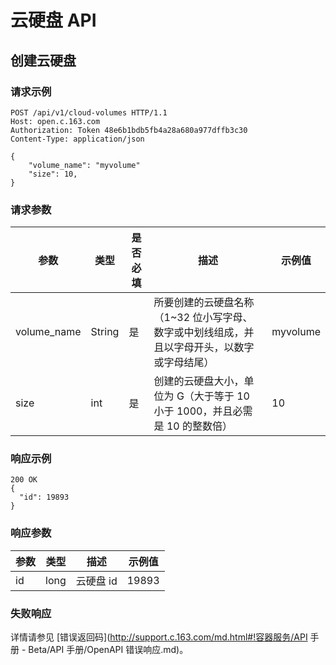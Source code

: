 # 云硬盘 API

## 创建云硬盘

### 请求示例

    POST /api/v1/cloud-volumes HTTP/1.1
    Host: open.c.163.com
    Authorization: Token 48e6b1bdb5fb4a28a680a977dffb3c30
    Content-Type: application/json

    {
        "volume_name": "myvolume"
        "size": 10, 
    }

### 请求参数

|     参数    |  类型  | 是否必填 |                                             描述                                            |  示例值  |
|-------------|--------|----------|---------------------------------------------------------------------------------------------|----------|
| volume_name | String | 是       | 所要创建的云硬盘名称（1~32 位小写字母、数字或中划线组成，并且以字母开头，以数字或字母结尾） | myvolume |
| size        | int    | 是       | 创建的云硬盘大小，单位为 G（大于等于 10 小于 1000，并且必需是 10 的整数倍）                     | 10       |


### 响应示例

    200 OK
    {
      "id": 19893
    }

### 响应参数

| 参数 | 类型 |    描述   | 示例值 |
|------|------|-----------|--------|
| id   | long | 云硬盘 id |  19893 |

### 失败响应
详情请参见 [错误返回码](http://support.c.163.com/md.html#!容器服务/API 手册 - Beta/API 手册/OpenAPI 错误响应.md)。